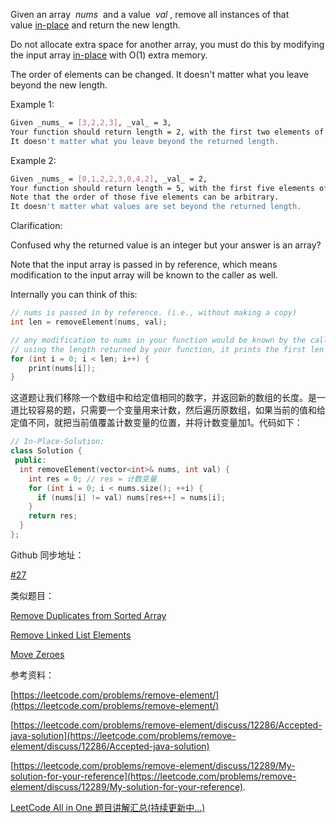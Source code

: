 Given an array  _nums_  and a value  _val_ , remove all instances of that value [in-place](https://en.wikipedia.org/wiki/In-place_algorithm) and return the new length.

Do not allocate extra space for another array, you must do this by modifying the input array [in-place](https://en.wikipedia.org/wiki/In-place_algorithm) with O(1) extra memory.

The order of elements can be changed. It doesn't matter what you leave beyond the new length.

Example 1:

```bash
Given _nums_ = [3,2,2,3], _val_ = 3,
Your function should return length = 2, with the first two elements of _nums_ being 2.
It doesn't matter what you leave beyond the returned length.
```

Example 2:

```bash
Given _nums_ = [0,1,2,2,3,0,4,2], _val_ = 2,
Your function should return length = 5, with the first five elements of _nums_ containing 0, 1, 3, 0, and 4.
Note that the order of those five elements can be arbitrary.
It doesn't matter what values are set beyond the returned length.
```

Clarification:

Confused why the returned value is an integer but your answer is an array?

Note that the input array is passed in by reference, which means modification to the input array will be known to the caller as well.

Internally you can think of this:

```cpp
// nums is passed in by reference. (i.e., without making a copy)
int len = removeElement(nums, val);

// any modification to nums in your function would be known by the caller.
// using the length returned by your function, it prints the first len elements.
for (int i = 0; i < len; i++) {
    print(nums[i]);
}
```

这道题让我们移除一个数组中和给定值相同的数字，并返回新的数组的长度。是一道比较容易的题，只需要一个变量用来计数，然后遍历原数组，如果当前的值和给定值不同，就把当前值覆盖计数变量的位置，并将计数变量加1。代码如下：

```cpp
// In-Place-Solution:
class Solution {
 public:
  int removeElement(vector<int>& nums, int val) {
    int res = 0; // res = 计数变量
    for (int i = 0; i < nums.size(); ++i) {
      if (nums[i] != val) nums[res++] = nums[i];
    }
    return res;
  }
};
```

Github 同步地址：

[#27](https://github.com/grandyang/leetcode/issues/27)

类似题目：

[Remove Duplicates from Sorted Array](http://www.cnblogs.com/grandyang/p/4329128.html)

[Remove Linked List Elements](http://www.cnblogs.com/grandyang/p/4452252.html)

[Move Zeroes](http://www.cnblogs.com/grandyang/p/4822732.html)

参考资料：

[https://leetcode.com/problems/remove-element/](https://leetcode.com/problems/remove-element/)

[https://leetcode.com/problems/remove-element/discuss/12286/Accepted-java-solution](https://leetcode.com/problems/remove-element/discuss/12286/Accepted-java-solution)

[https://leetcode.com/problems/remove-element/discuss/12289/My-solution-for-your-reference](https://leetcode.com/problems/remove-element/discuss/12289/My-solution-for-your-reference).

[LeetCode All in One 题目讲解汇总(持续更新中...)](http://www.cnblogs.com/grandyang/p/4606334.html)

